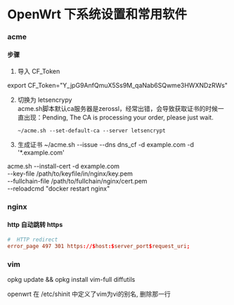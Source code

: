 # OpenWrt 下系统设置和常用软件



### acme
#### 步骤
1. 导入 CF_Token

export CF_Token="Y_jpG9AnfQmuX5Ss9M_qaNab6SQwme3HWXNDzRWs"

2. 切换为 letsencrypy  
acme.sh脚本默认ca服务器是zerossl，经常出错，会导致获取证书的时候一直出现：Pending, The CA is processing your order, please just wait.  

    ``` SHELL
    ~/acme.sh --set-default-ca --server letsencrypt
    ```

2. 生成证书
~/acme.sh --issue --dns dns_cf -d example.com -d '*.example.com'

acme.sh --install-cert -d example.com \
--key-file       /path/to/keyfile/in/nginx/key.pem  \
--fullchain-file /path/to/fullchain/nginx/cert.pem \
--reloadcmd     "docker restart nginx"

### nginx

#### http 自动跳转 https

``` conf
#  HTTP redirect
error_page 497 301 https://$host:$server_port$request_uri;
```

### vim

opkg update && opkg install vim-full diffutils

openwrt 在 /etc/shinit 中定义了vim为vi的别名, 删除那一行




